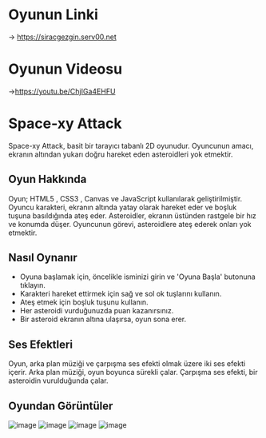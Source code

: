 # Oyunun Linki
-> https://siracgezgin.serv00.net

# Oyunun Videosu
->https://youtu.be/ChjIGa4EHFU

# Space-xy Attack
Space-xy Attack, basit bir tarayıcı tabanlı 2D oyunudur. Oyuncunun amacı, ekranın altından yukarı doğru hareket eden asteroidleri yok etmektir.

## Oyun Hakkında
Oyun; HTML5 , CSS3 , Canvas ve JavaScript kullanılarak geliştirilmiştir. Oyuncu karakteri, ekranın altında yatay olarak hareket eder ve boşluk tuşuna basıldığında ateş eder. Asteroidler, ekranın üstünden rastgele bir hız ve konumda düşer. Oyuncunun görevi, asteroidlere ateş ederek onları yok etmektir.

## Nasıl Oynanır
- Oyuna başlamak için, öncelikle isminizi girin ve 'Oyuna Başla' butonuna tıklayın.
- Karakteri hareket ettirmek için sağ ve sol ok tuşlarını kullanın.
- Ateş etmek için boşluk tuşunu kullanın.
- Her asteroidi vurduğunuzda puan kazanırsınız.
- Bir asteroid ekranın altına ulaşırsa, oyun sona erer.

## Ses Efektleri
Oyun, arka plan müziği ve çarpışma ses efekti olmak üzere iki ses efekti içerir. Arka plan müziği, oyun boyunca sürekli çalar. Çarpışma ses efekti, bir asteroidin vurulduğunda çalar.

## Oyundan Görüntüler

![image](https://github.com/siracgezgin/Space-xy-Attack/assets/119105917/ceac38f4-106b-4375-bbb5-b2c7f43be126)
![image](https://github.com/siracgezgin/Space-xy-Attack/assets/119105917/e6d6d695-c50a-41bc-a0b5-72006bcfa7e8)
![image](https://github.com/siracgezgin/Space-xy-Attack/assets/119105917/ab230b7d-fed0-4d4a-88e9-e9a2a140692e)
![image](https://github.com/siracgezgin/Space-xy-Attack/assets/119105917/377bb8ae-d92b-4270-8862-7e9db1858cf3)

